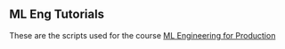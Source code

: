 ## ML Eng Tutorials

These are the scripts used for the course [ML Engineering for Production](https://www.coursera.org/specializations/machine-learning-engineering-for-production-mlops) 
